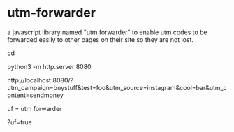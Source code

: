 # utm-forwarder
a javascript library named "utm forwarder" to enable utm codes to be forwarded easily to other pages on their site so they are not lost.

cd

python3 -m http.server 8080


http://localhost:8080/?utm_campaign=buystuff&test=foo&utm_source=instagram&cool=bar&utm_content=sendmoney



uf = utm forwarder

?uf=true